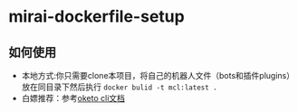 # mirai-dockerfile-setup
## 如何使用
* 本地方式:你只需要clone本项目，将自己的机器人文件（bots和插件plugins）放在同目录下然后执行
```docker bulid -t mcl:latest .```
* 白嫖推荐：参考[oketo cli文档](https://www.okteto.com/docs/cloud/okteto-cli)
